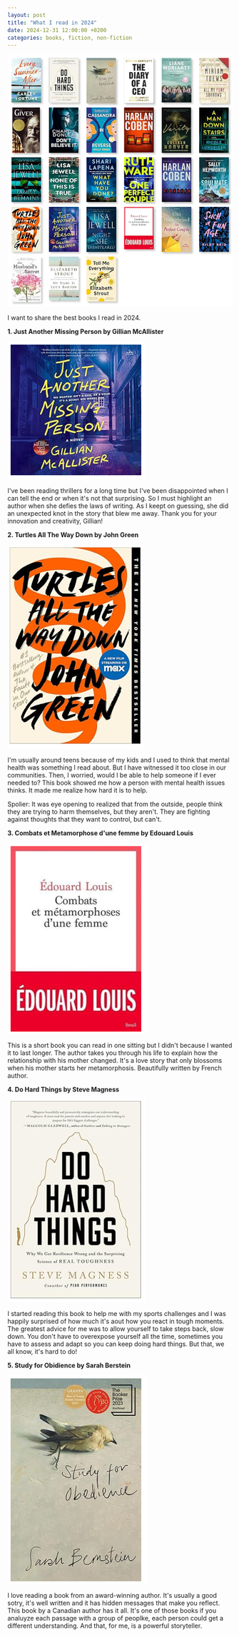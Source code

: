 ```yaml
---
layout: post
title: "What I read in 2024"
date: 2024-12-31 12:00:00 +0200
categories: books, fiction, non-fiction
---
```


![Network](/images/posts/books.png)

I want to share the best books I read in 2024.

<!-- more -->

**1. Just Another Missing Person by Gillian McAllister**

![Network](/images/posts/just-another-missing-person.png)

I've been reading thrillers for a long time but I've been disappointed when I can tell the end or when it's not that surprising. So I must highlight an author when she defies the laws of writing. As I keept on guessing, she did an unexpected knot in the story that blew me away. Thank you for your innovation and creativity, Gillian!

**2. Turtles All The Way Down by John Green**

![Network](/images/posts/turtles-all-the-way-down.png)

I'm usually around teens because of my kids and I used to think that mental health was something I read about. But I have witnessed it too close in our communities. Then, I worried, would I be able to help someone if I ever needed to? This book showed me how a person with mental health issues thinks. It made me realize how hard it is to help. 

Spolier: It was eye opening to realized that from the outside, people think they are trying to harm themselves, but they aren't. They are fighting against thoughts that they want to control, but can't.

**3. Combats et Metamorphose d'une femme by Edouard Louis**

![Network](/images/posts/combats-metamorphose-femme.png)

This is a short book you can read in one sitting but I didn't because I wanted it to last longer. The author takes you through his life to explain how the relationship with his mother changed. It's a love story that only blossoms when his mother starts her metamorphosis. Beautifully written by French author.

**4. Do Hard Things by Steve Magness**

![Network](/images/posts/do-hard-things.png)

I started reading this book to help me with my sports challenges and I was happily surprised of how much it's aout how you react in tough moments. The greatest advice for me was to allow yourself to take steps back, slow down. You don't have to overexpose yourself all the time, sometimes you have to assess and adapt so you can keep doing hard things. But that, we all know, it's hard to do!

**5. Study for Obidience by Sarah Berstein**

![Network](/images/posts/study-obedience.png)

I love reading a book from an award-winning author. It's usually a good sotry, it's well written and it has hidden messages that make you reflect. This book by a Canadian author has it all. It's one of those books if you analuyze each passage with a group of peoplke, each person could get a different understanding. And that, for me, is a powerful storyteller.
